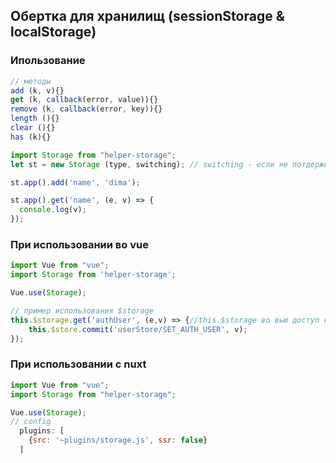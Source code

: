 ## Обертка для хранилищ (sessionStorage & localStorage)
### Ипользование
```js
// методы
add (k, v){}
get (k, callback(error, value)){}
remove (k, callback(error, key)){}
length (){}
clear (){}
has (k){}
```

```js
import Storage from "helper-storage";
let st = new Storage (type, switching); // switching - если не потдерживается выбранный type то замениться на другой

st.app().add('name', 'dima');

st.app().get('name', (e, v) => {
  console.log(v);
});	
```
### При использовании во vue
```js
import Vue from "vue";
import Storage from 'helper-storage';

Vue.use(Storage);

// пример использования $storage
this.$storage.get('authUser', (e,v) => {//this.$storage во вью доступ к классу
    this.$store.commit('userStore/SET_AUTH_USER', v);
});
```
### При использовании с nuxt 

```js
import Vue from "vue";
import Storage from "helper-storage";

Vue.use(Storage);
// config
  plugins: [
    {src: '~plugins/storage.js', ssr: false}
  ]